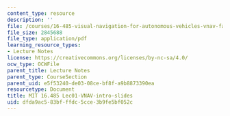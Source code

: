 ```yaml
---
content_type: resource
description: ''
file: /courses/16-485-visual-navigation-for-autonomous-vehicles-vnav-fall-2020/dfda9ac583bfffdc5cce3b9fe5bf052c_MIT16_485F20_lec01.pdf
file_size: 2845688
file_type: application/pdf
learning_resource_types:
- Lecture Notes
license: https://creativecommons.org/licenses/by-nc-sa/4.0/
ocw_type: OCWFile
parent_title: Lecture Notes
parent_type: CourseSection
parent_uid: e5f53240-de03-08ce-bf8f-a9b8873390ea
resourcetype: Document
title: MIT 16.485 Lec01-VNAV-intro-slides
uid: dfda9ac5-83bf-ffdc-5cce-3b9fe5bf052c
---
```

